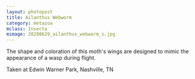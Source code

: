 ```yaml
---
layout: photopost
title: Ailanthus Webworm
category: metazoa
mclass: Insecta
mimage: 20200629_ailanthus_webworm_s.jpg
---
```


The shape and coloration of this moth's wings are designed to mimic the appearance of a wasp during flight.

Taken at Edwin Warner Park, Nashville, TN
